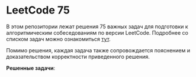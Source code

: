 # LeetCode 75

В этом репозитории лежат решения 75 важных задач для подготовки к алгоритмическим собеседованиям по версии LeetCode. Подробнее со списком задач можно ознакомиться [тут](https://leetcode.com/studyplan/leetcode-75/).

Помимо решения, каждая задача также сопровождается пояснением и доказательством корректности приведенного решения.

**Решенные задачи**:
